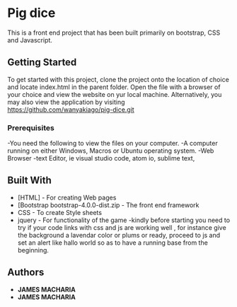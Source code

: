 # Pig dice

This is a front end project that has been built primarily on bootstrap, CSS and Javascript.

## Getting Started

To get started with this project, clone the project onto the location of choice and locate index.html in the parent folder. Open the file with a browser of your choice and view the website on yur local machine. Alternatively, you may also view the application by visiting https://github.com/wanyakiago/pig-dice.git

### Prerequisites

-You need the following to view the files on your computer.
-A computer running on either Windows, Macros or Ubuntu operating system.
-Web Browser
-text  Editor, ie visual studio code, atom io, sublime text,


## Built With

- [HTML] - For creating Web pages
- [Bootstrap bootstrap-4.0.0-dist.zip - The front end framework
- CSS - To create Style sheets
- jquery - For functionality of the game
-kindly before starting you need to try if your code links with css and js are
working well , for instance give the background a lavendar color or plums or ready, proceed to js and set an alert like hallo world so as to have a running base from the beginning.


## Authors

* **JAMES MACHARIA** 
* **JAMES MACHARIA**
